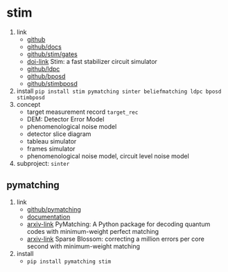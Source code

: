 # stim

1. link
   * [github](https://github.com/quantumlib/Stim)
   * [github/docs](https://github.com/quantumlib/Stim/tree/main/doc)
   * [github/stim/gates](https://github.com/quantumlib/Stim/blob/main/doc/gates.md)
   * [doi-link](https://doi.org/10.22331/q-2021-07-06-497) Stim: a fast stabilizer circuit simulator
   * [github/ldpc](https://github.com/quantumgizmos/ldpc)
   * [github/bposd](https://github.com/quantumgizmos/bp_osd)
   * [github/stimbposd](https://github.com/oscarhiggott/stimbposd)
2. install `pip install stim pymatching sinter beliefmatching ldpc bposd stimbposd`
3. concept
   * target measurement record `target_rec`
   * DEM: Detector Error Model
   * phenomenological noise model
   * detector slice diagram
   * tableau simulator
   * frames simulator
   * phenomenological noise model, circuit level noise model
4. subproject: `sinter`

## pymatching

1. link
   * [github/pymatching](https://github.com/oscarhiggott/PyMatching)
   * [documentation](https://pymatching.readthedocs.io/en/stable/)
   * [arxiv-link](https://arxiv.org/abs/2105.13082) PyMatching: A Python package for decoding quantum codes with minimum-weight perfect matching
   * [arxiv-link](https://arxiv.org/abs/2303.15933) Sparse Blossom: correcting a million errors per core second with minimum-weight matching
2. install
   * `pip install pymatching stim`
